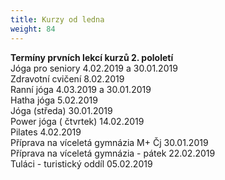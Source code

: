 ```yaml
---
title: Kurzy od ledna
weight: 84
---
```

**Termíny prvních lekcí kurzů 2. pololetí**\
Jóga pro seniory 4.02.2019 a 30.01.2019\
Zdravotní cvičení 8.02.2019\
Ranní jóga 4.03.2019 a 30.01.2019\
Hatha jóga 5.02.2019\
Jóga	(středa) 30.01.2019\
Power jóga ( čtvrtek) 14.02.2019\
Pilates 4.02.2019\
Příprava na víceletá gymnázia M+ Čj 30.01.2019\
Příprava na víceletá gymnázia - pátek 22.02.2019\
Tuláci - turistický oddíl 05.02.2019
